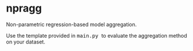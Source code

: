 # npragg

Non-parametric regression-based model aggregation. 

Use the template provided in <tt> main.py </tt> to evaluate the aggregation method on your dataset.
